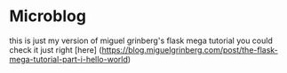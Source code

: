 # Microblog
this is just my version of miguel grinberg's flask mega tutorial 
you could check it just right [here] (https://blog.miguelgrinberg.com/post/the-flask-mega-tutorial-part-i-hello-world)
